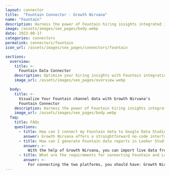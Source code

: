 ```yaml
---
layout: connector
title:  "Fountain Connector - Growth Nirvana"
name: "Fountain"
description: Harness the power of Fountain hiring insights integrated into Looker Studio for strategic hiring decisions.
image: /assets/images/seo_pages/body.webp
date: 2023-08-17
categories: connectors
permalink: connectors/fountain
icon_url: /assets/images/seo_pages/connectors/fountain

sections:
  overview:
    title: >-
      Fountain Data Connector
    description: Optimize your hiring insights with Fountain integration. Seamlessly merge hiring data from Fountain with Looker Studio's analytical capabilities, unlocking insights that drive hiring strategies, candidate experiences, and operational excellence.
    image_url: /assets/images/seo_pages/overview.webp

  body:
    title: >-
      Visualize Your Fountain channel data with Growth Nirvana's
      Fountain Connector
    description: Harness the power of Fountain hiring insights integrated into Looker Studio for strategic hiring decisions.
    image_url: /assets/images/seo_pages/body.webp
  faq:
    title: FAQs
    questions:
      - title: How can I connect my Fountain data to Google Data Studio/Looker Studio?
        answer: Growth Nirvana offers a straightforward no-code interface to connect to Fountain data sources.
      - title: How can I generate Fountain data reports in Looker Studio?
        answer: >-
          With the help of Growth Nirvana, you can import live data from Fountain into Looker Studio. These data can be viewed in charts, tables, and dashboards to generate branded reports that can be shared instantly.
      - title: What are the requirements for connecting Fountain and Looker Studio?
        answer: >-
          For connecting the two platforms, you should have: Growth Nirvana Account and Fountain Ads Account
---
```


